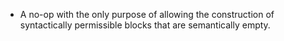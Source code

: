 - A no-op with the only purpose of allowing the construction of syntactically permissible blocks that are semantically empty.